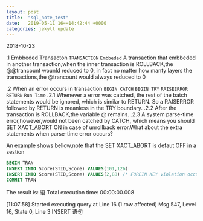```yaml
---
layout: post
title:  "sql_note_test"
date:   2019-05-11 16==14:42:44 +0000
categories: jekyll update
---
```

2018-10-23

.1 Embbeded Transacton `TRANSACTION` `Embbeded`
A transaction that embbeded in another transaction,when the inner transaction is ROLLBACK,the @@trancount wounld reduced to 0, in fact no matter how manty layers the transactions,the @trancount would always reduced to 0

.2 When an error occurs in transaction `BEGIN CATCH` `BEGIN TRY` `RAISEERROR` `RETURN` `Run Time`
.2.1 Whenever a error was catched, the rest of the batch statements would be ignored, which is similar to RETURN. So a RAISERROR followed by RETURN is meanless in the TRY boundary.
.2.2 After the transaction is ROLLBACK,the variable @ remains.
.2.3 A system parse-time error,however,would not been catched by CATCH, which means you should SET XACT_ABORT ON in case of unrollback error.What about the extra statements when parse-time error occurs? 

An example shows bellow,note that the SET XACT_ABORT is defaut OFF in a sestion
```SQL
BEGIN TRAN
INSERT INTO Score(STID,Score) VALUES(101,126)
INSERT INTO Score(STID,Score) VALUES(2,88) /* FOREIN KEY violation occurs here */
COMMIT TRAN
```

The result is:
语
Total execution time: 00:00:00.008

[11:07:58]	Started executing query at Line 16
    (1 row affected) 
    Msg 547, Level 16, State 0, Line 3
    INSERT 语句
